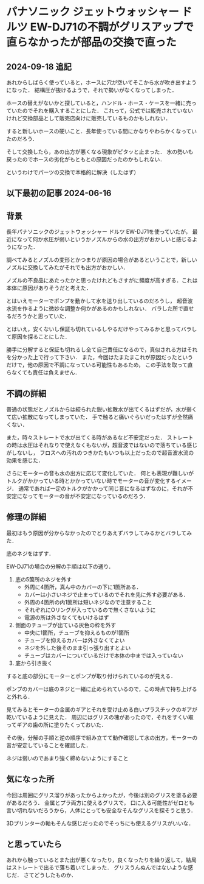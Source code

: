 # パナソニック ジェットウォッシャー ドルツ EW-DJ71の不調がグリスアップで直らなかったが部品の交換で直った

## 2024-09-18 追記


あれからしばらく使っていると，ホースに穴が空いてそこから水が吹き出すようになった．
結構圧が抜けるようで，それで勢いがなくなってしまった．

ホースの替えがないかと探していると，ハンドル・ホース・ケースを一緒に売っていたのでそれを購入することにした．
これって，公式では販売されていないけれど交換部品として販売店向けに販売しているものかもしれない．

すると新しいホースの硬いこと．長年使っている間にかなりやわらかくなっていたのだろう．


そして交換したら，あの出方が悪くなる現象がピタッと止まった．
水の勢いも戻ったのでホースの劣化がもともとの原因だったのかもしれない．

というわけでパーツの交換で本格的に解決（したはず）

## 以下最初の記事 2024-06-16


## 背景

長年パナソニックのジェットウォッシャー ドルツ EW-DJ71を使っていたが，
最近になって何か水圧が弱いというかノズルからの水の出方がおかしいと感じるようになった．

調べてみるとノズルの変形とかつまりが原因の場合があるということで，新しいノズルに交換してみたがそれでも出方がおかしい．

ノズルの不良品にあたったかと思ったけれどもさすがに頻度が高すぎる．これは本体に原因がありそうだと考えた．

とはいえモーターでポンプを動かして水を送り出しているのだろうし，
超音波水流を作るように微妙な調整か何かがあるのかもしれない．
バラした所で直せるだろうかと思っていた．

とはいえ，安くないし保証も切れているしやるだけやってみるかと思ってバラして原因を探ることにした．

勝手に分解すると保証も切れるし全て自己責任になるので，真似される方はそれを分かった上で行って下さい．
また，今回はたまたまこれが原因だったというだけで，他の原因で不調になっている可能性もあるため，
この手法を取って直らなくても責任は負えません．


## 不調の詳細

普通の状態だとノズルからは絞られた鋭い拡散水が出てくるはずだが，水が弱くて広い拡散になってしまっていた．
手で触ると痛いぐらいだったはずが全然痛くない．

また，時々ストレートで水が出てくる時があるなど不安定だった．
ストレートの時は水圧はそれなりで使えなくもないが，超音波ではないので落ちている感じがしないし，
フロスへの汚れのつきかたもいつも以上だったので超音波水流の効果を感じた．

さらにモーターの音も水の出方に応じて変化していた．
何とも表現が難しいがトルクがかかっている時とかかっていない時でモーターの音が変化するイメージ．
通常であれば一定のトルクがかかって同じ音になるはずなのに，それが不安定になってモーターの音が不安定になっているのだろう．


## 修理の詳細

最初はもう原因が分からなかったのでとりあえずバラしてみるかとバラしてみた．


底のネジをはずす．

EW-DJ71の場合の分解の手順は以下の通り．

1. 底の5箇所のネジを外す
    - 外周に4箇所，真ん中のカバーの下に1箇所ある．
    - カバーは小さいネジで止まっているのでそれを先に外す必要がある．
    - 外周の4箇所の内1箇所は短いネジなので注意すること
    - それぞれにOリングが入っているので無くさないように
    - 電源の所は外さなくてもいけるはず
2. 側面のチューブが出ている灰色の枠を外す
    - 中央に1箇所，チューブを抑えるものが1箇所
    - チューブを抑えるカバーは外さなくてよい
    - ネジを外した後そのまま引っ張り出すとよい
    - チューブはカバーについているだけで本体の中までは入っていない
3. 底から引き抜く


すると底の部分にモーターとポンプが取り付けられているのが見える．

ポンプのカバーは底のネジと一緒に止められているので，この時点で持ち上げると外れる．

見てみるとモーターの金属のギアとそれを受け止める白いプラスチックのギアが乾いているように見えた．
周辺にはグリスの塊があったので，それをすくい取ってギアの歯の所に塗りたくっておいた．

その後，分解の手順と逆の順序で組み立てて動作確認して水の出方，モーターの音が安定していることを確認した．

ネジは弱いのであまり強く締めないようにすること


## 気になった所


今回は周囲にグリス溜りがあったからよかったが，今後は別のグリスを塗る必要があるだろう．
金属とプラ両方に使えるグリスで，
口に入る可能性がゼロとも言い切れないだろうから，人体にとっても安全なそんなグリスを探そうと思う．

3Dプリンターの軸もそんな感じだったのでそっちにも使えるグリスがいいな．

## と思っていたら

あれから触っているとまた出が悪くなったり，良くなったりを繰り返して，結局はストレートで出るで落ち着いてしまった．
グリスうんぬんではないような感じだ．
さてどうしたものか．

